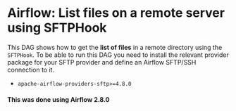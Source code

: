 # Airflow: List files on a remote server using SFTPHook

This DAG shows how to get the **list of files** in a remote directory using the `SFTPHook`.
To be able to run this DAG you need to install the relevant provider package
for your SFTP provider and define an Airflow SFTP/SSH connection to it.

- `apache-airflow-providers-sftp>=4.8.0`

#### This was done using Airflow 2.8.0
